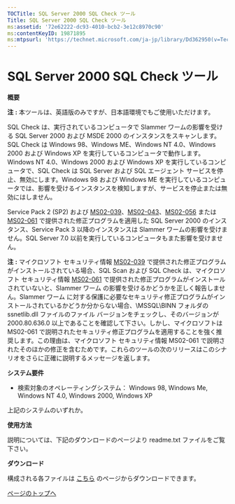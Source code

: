 ```yaml
---
TOCTitle: SQL Server 2000 SQL Check ツール
Title: SQL Server 2000 SQL Check ツール
ms:assetid: '72e62222-dc93-4010-bcb2-3e12c8970c90'
ms:contentKeyID: 19871895
ms:mtpsurl: 'https://technet.microsoft.com/ja-jp/library/Dd362950(v=TechNet.10)'
---
```


SQL Server 2000 SQL Check ツール
================================

**概要**

**注** **:** 本ツールは、英語版のみですが、日本語環境でもご使用いただけます。

SQL Check は、実行されているコンピュータで Slammer ワームの影響を受ける SQL Server 2000 および MSDE 2000 のインスタンスをスキャンします。SQL Check は Windows 98、Windows ME、Windows NT 4.0、Windows 2000 および Windows XP を実行しているコンピュータで動作します。Windows NT 4.0、Windows 2000 および Windows XP を実行しているコンピュータで、SQL Check は SQL Server および SQL エージェント サービスを停止、無効にします。Windows 98 および Windows ME を実行しているコンピュータでは、影響を受けるインスタンスを検知しますが、サービスを停止または無効にはしません。

Service Pack 2 (SP2) および [MS02-039](http://www.microsoft.com/japan/technet/security/bulletin/ms02-039.mspx)、[MS02-043](http://www.microsoft.com/japan/technet/security/bulletin/ms02-043.mspx)、[MS02-056](http://www.microsoft.com/japan/technet/security/bulletin/ms02-056.mspx) または [MS02-061](http://www.microsoft.com/japan/technet/security/bulletin/ms02-061.mspx) で提供された修正プログラムを適用した SQL Server 2000 のインスタンス、Service Pack 3 以降のインスタンスは Slammer ワームの影響を受けません。SQL Server 7.0 以前を実行しているコンピュータもまた影響を受けません。

**注** **:** マイクロソフト セキュリティ情報 [MS02-039](http://www.microsoft.com/japan/technet/security/bulletin/ms02-039.mspx) で提供された修正プログラムがインストールされている場合、SQL Scan および SQL Check は、マイクロソフト セキュリティ情報 [MS02-061](http://www.microsoft.com/japan/technet/security/bulletin/ms02-061.mspx) で提供された修正プログラムがインストールされていないと、Slammer ワーム の影響を受けるかどうかを正しく報告しません。Slammer ワーム に対する保護に必要なセキュリティ修正プログラムがインストールされているかどうか分からない場合、\\MSSQL\\BINN フォルダの ssnetlib.dll ファイルのファイル バージョンをチェックし、そのバージョンが 2000.80.636.0 以上であることを確認して下さい。しかし、マイクロソフトは MS02-061 で説明されたセキュリティ修正プログラムを適用することを強く推奨します。この理由は、マイクロソフト セキュリティ情報 MS02-061 で説明されたそのほかの修正を含むためです。これらのツールの次のリリースはこのシナリオをさらに正確に説明するメッセージを返します。

**システム要件**

-   検索対象のオペレーティングシステム： Windows 98, Windows Me, Windows NT 4.0, Windows 2000, Windows XP

上記のシステムのいずれか。

**使用方法**

説明については、下記のダウンロードのページより readme.txt ファイルをご覧下さい。

**ダウンロード**

構成される各ファイルは [こちら](http://www.microsoft.com/downloads/details.aspx?displaylang=ja&familyid=9552d43b-04eb-4af9-9e24-6cde4d933600) のページからダウンロードできます。

[](#mainsection)[ページのトップへ](#mainsection)
